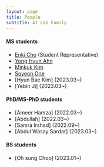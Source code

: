 ```yaml
---
layout: page
title: People
subtitle: AI Lab Family
---
```


#### MS students
* [Enki Cho](students/EnkiCho.md) (Student Representative)
* [Yong Hyun Ahn](students/YongHyunAhn.md)
* [Minkuk Kim](students/minkukkim.md)
* [Soyeon One](students/SoyeonOne.md)
* [Hyun Bae Kim] (2023.03~)
* [Yebin Ji] (2023.03~)

#### PhD/MS-PhD students
* [Ameer Hamza] (2022.03~)
* [Abdullah] (2022.03~)
* [Samra Irshad] (2022.09~)
* [Abdul Wasay Sardar] (2023.03~)

#### BS students
* [Oh sung Choo] (2023.01~)
